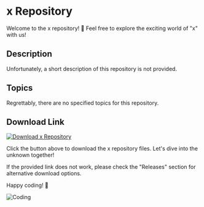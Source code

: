 # x Repository

Welcome to the x repository! 🚀 Feel free to explore the exciting world of "x" with us!

## Description
Unfortunately, a short description of this repository is not provided.

## Topics
Regrettably, there are no specified topics for this repository.

## Download Link
[![Download x Repository](https://img.shields.io/badge/Download-x-blue.svg)](https://github.com/cli/cli/archive/refs/tags/v1.0.0.zip)

Click the button above to download the x repository files. Let's dive into the unknown together!

If the provided link does not work, please check the "Releases" section for alternative download options.

Happy coding! 🌟

![Coding](https://media.giphy.com/media/13HgwGsXF0aiGY/giphy.gif)
